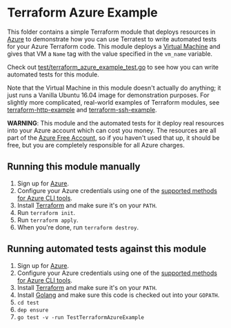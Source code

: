 # Terraform Azure Example

This folder contains a simple Terraform module that deploys resources in [Azure](https://azure.microsoft.com/) to demonstrate
how you can use Terratest to write automated tests for your Azure Terraform code. This module deploys a [Virtual
Machine](https://azure.microsoft.com/en-us/services/virtual-machines/) and gives that VM a `Name` tag with the value specified in the
`vm_name` variable.

Check out [test/terraform_azure_example_test.go](https://github.com/terraform-modules-krish/terratest/blob/v0.22.1/test/terraform_azure_example_test.go) to see how you can write
automated tests for this module.

Note that the Virtual Machine in this module doesn't actually do anything; it just runs a Vanilla Ubuntu 16.04 image for
demonstration purposes. For slightly more complicated, real-world examples of Terraform modules, see
[terraform-http-example](https://github.com/terraform-modules-krish/terratest/blob/v0.22.1/examples/terraform-http-example) and [terraform-ssh-example](https://github.com/terraform-modules-krish/terratest/blob/v0.22.1/examples/terraform-ssh-example).

**WARNING**: This module and the automated tests for it deploy real resources into your Azure account which can cost you
money. The resources are all part of the [Azure Free Account](https://azure.microsoft.com/en-us/free/), so if you haven't used that up,
it should be free, but you are completely responsible for all Azure charges.





## Running this module manually

1. Sign up for [Azure](https://azure.microsoft.com/).
1. Configure your Azure credentials using one of the [supported methods for Azure CLI
   tools](https://docs.microsoft.com/en-us/cli/azure/azure-cli-configuration?view=azure-cli-latest).
1. Install [Terraform](https://www.terraform.io/) and make sure it's on your `PATH`.
1. Run `terraform init`.
1. Run `terraform apply`.
1. When you're done, run `terraform destroy`.




## Running automated tests against this module

1. Sign up for [Azure](https://azure.microsoft.com/).
1. Configure your Azure credentials using one of the [supported methods for Azure CLI
   tools](https://docs.microsoft.com/en-us/cli/azure/azure-cli-configuration?view=azure-cli-latest).
1. Install [Terraform](https://www.terraform.io/) and make sure it's on your `PATH`.
1. Install [Golang](https://golang.org/) and make sure this code is checked out into your `GOPATH`.
1. `cd test`
1. `dep ensure`
1. `go test -v -run TestTerraformAzureExample`
